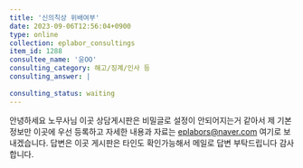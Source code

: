 ```yaml
---
title: '신의칙상 위배여부'
date: 2023-09-06T12:56:04+0900
type: online
collection: eplabor_consultings
item_id: 1288
consultee_name: '윤OO'
consulting_category: 해고/징계/인사 등
consulting_answer: |
    
consulting_status: waiting
---
```


안녕하세요 노무사님 이곳 상담게시판은 비밀글로 설정이 안되어지는거 같아서 제 기본정보만 이곳에 우선 등록하고 자세한 내용과 자료는 eplabors@naver.com 여기로 보내겠습니다. 답변은 이곳 게시판은 타인도 확인가능해서 메일로 답변 부탁드립니다 감사합니다.
